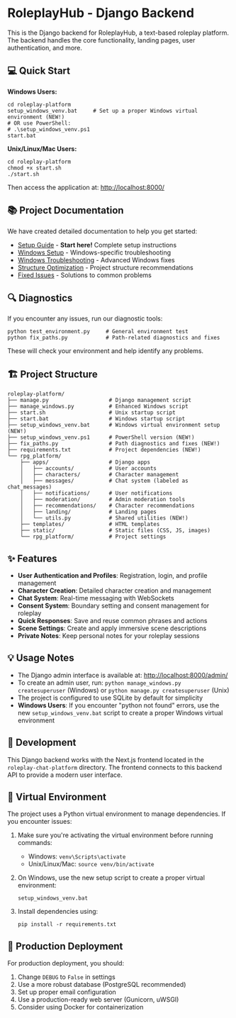 # RoleplayHub - Django Backend

This is the Django backend for RoleplayHub, a text-based roleplay platform. The backend handles the core functionality, landing pages, user authentication, and more.

## 💻 Quick Start

**Windows Users:**
```
cd roleplay-platform
setup_windows_venv.bat     # Set up a proper Windows virtual environment (NEW!)
# OR use PowerShell:
# .\setup_windows_venv.ps1
start.bat
```

**Unix/Linux/Mac Users:**
```
cd roleplay-platform
chmod +x start.sh
./start.sh
```

Then access the application at: [http://localhost:8000/](http://localhost:8000/)

## 📚 Project Documentation

We have created detailed documentation to help you get started:

- [Setup Guide](SETUP_GUIDE.md) - **Start here!** Complete setup instructions
- [Windows Setup](WINDOWS_SETUP.md) - Windows-specific troubleshooting
- [Windows Troubleshooting](WINDOWS_TROUBLESHOOTING.md) - Advanced Windows fixes
- [Structure Optimization](OPTIMIZE_STRUCTURE.md) - Project structure recommendations
- [Fixed Issues](FIXED_ISSUES.md) - Solutions to common problems

## 🔍 Diagnostics

If you encounter any issues, run our diagnostic tools:

```
python test_environment.py     # General environment test
python fix_paths.py            # Path-related diagnostics and fixes
```

These will check your environment and help identify any problems.

## 🏗️ Project Structure

```
roleplay-platform/
├── manage.py                   # Django management script
├── manage_windows.py           # Enhanced Windows script
├── start.sh                    # Unix startup script
├── start.bat                   # Windows startup script
├── setup_windows_venv.bat      # Windows virtual environment setup (NEW!)
├── setup_windows_venv.ps1      # PowerShell version (NEW!)
├── fix_paths.py                # Path diagnostics and fixes (NEW!)
├── requirements.txt            # Project dependencies (NEW!)
└── rpg_platform/
    ├── apps/                   # Django apps
    │   ├── accounts/           # User accounts
    │   ├── characters/         # Character management
    │   ├── messages/           # Chat system (labeled as chat_messages)
    │   ├── notifications/      # User notifications
    │   ├── moderation/         # Admin moderation tools
    │   ├── recommendations/    # Character recommendations
    │   ├── landing/            # Landing pages
    │   └── utils.py            # Shared utilities (NEW!)
    ├── templates/              # HTML templates
    ├── static/                 # Static files (CSS, JS, images)
    └── rpg_platform/           # Project settings
```

## ✨ Features

- **User Authentication and Profiles**: Registration, login, and profile management
- **Character Creation**: Detailed character creation and management
- **Chat System**: Real-time messaging with WebSockets
- **Consent System**: Boundary setting and consent management for roleplay
- **Quick Responses**: Save and reuse common phrases and actions
- **Scene Settings**: Create and apply immersive scene descriptions
- **Private Notes**: Keep personal notes for your roleplay sessions

## 💡 Usage Notes

- The Django admin interface is available at: [http://localhost:8000/admin/](http://localhost:8000/admin/)
- To create an admin user, run: `python manage_windows.py createsuperuser` (Windows) or `python manage.py createsuperuser` (Unix)
- The project is configured to use SQLite by default for simplicity
- **Windows Users**: If you encounter "python not found" errors, use the new `setup_windows_venv.bat` script to create a proper Windows virtual environment

## 🔧 Development

This Django backend works with the Next.js frontend located in the `roleplay-chat-platform` directory. The frontend connects to this backend API to provide a modern user interface.

## 🔄 Virtual Environment

The project uses a Python virtual environment to manage dependencies. If you encounter issues:

1. Make sure you're activating the virtual environment before running commands:
   - Windows: `venv\Scripts\activate`
   - Unix/Linux/Mac: `source venv/bin/activate`

2. On Windows, use the new setup script to create a proper virtual environment:
   ```
   setup_windows_venv.bat
   ```

3. Install dependencies using:
   ```
   pip install -r requirements.txt
   ```

## 🚀 Production Deployment

For production deployment, you should:

1. Change `DEBUG` to `False` in settings
2. Use a more robust database (PostgreSQL recommended)
3. Set up proper email configuration
4. Use a production-ready web server (Gunicorn, uWSGI)
5. Consider using Docker for containerization
